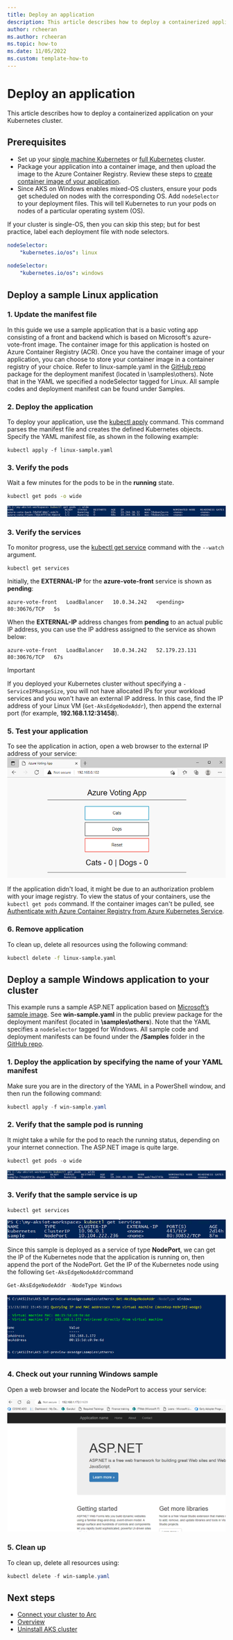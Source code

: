 ```yaml
---
title: Deploy an application
description: This article describes how to deploy a containerized application to a Kubernetes cluster. 
author: rcheeran
ms.author: rcheeran
ms.topic: how-to
ms.date: 11/05/2022
ms.custom: template-how-to
---
```


# Deploy an application

This article describes how to deploy a containerized application on your Kubernetes cluster.

## Prerequisites

- Set up your [single machine Kubernetes](aks-lite-howto-single-node-deployment.md) or [full Kubernetes](aks-lite-howto-multi-node-deployment.md) cluster.
- Package your application into a container image, and then upload the image to the Azure Container Registry. Review these steps to [create container image of your application](tutorial-kubernetes-prepare-application.md).
- Since AKS on Windows enables mixed-OS clusters, ensure your pods get scheduled on nodes with the corresponding OS. Add `nodeSelector` to your deployment files. This will tell Kubernetes to run your pods on nodes of a particular operating system (OS).

If your cluster is single-OS, then you can skip this step; but for best practice, label each deployment file with node selectors.

```yaml
nodeSelector:
    "kubernetes.io/os": linux
```

```yaml
nodeSelector:
    "kubernetes.io/os": windows
```

## Deploy a sample Linux application

### 1. Update the manifest file

In this guide we use a sample application that is a basic voting app consisting of a front and backend which is based on Microsoft's azure-vote-front image. The container image for this application  is hosted on Azure Container Registry (ACR). Once you have the container image of your application, you can choose to store your container image in a container registry of your choice.  Refer to linux-sample.yaml in the [GitHub repo](https://github.com/Azure/aks-edge-utils) package for the deployment manifest (located in \samples\others). Note that in the YAML we specified a nodeSelector tagged for Linux. All sample codes and deployment manifest can be found under Samples.

### 2. Deploy the application

To deploy your application, use the [kubectl apply][kubectl-apply] command. This command parses the manifest file and creates the defined Kubernetes objects. Specify the YAML manifest file, as shown in the following example:

```console
kubectl apply -f linux-sample.yaml
```

### 3. Verify the pods

Wait a few minutes for the pods to be in the **running** state.

```bash
kubectl get pods -o wide
```

![Screenshot of results showing linux pods running.](media/aks-lite/linux-pods-running.png)

### 3. Verify the services

To monitor progress, use the [kubectl get service][kubectl-get] command with the `--watch` argument.

```console
kubectl get services
```

Initially, the **EXTERNAL-IP** for the **azure-vote-front** service is shown as **pending**:

```output
azure-vote-front   LoadBalancer   10.0.34.242   <pending>     80:30676/TCP   5s
```

When the **EXTERNAL-IP** address changes from **pending** to an actual public IP address, you can use the IP address assigned to the service as shown below:

```output
azure-vote-front   LoadBalancer   10.0.34.242   52.179.23.131   80:30676/TCP   67s
```

> [!IMPORTANT]
> If you deployed your Kubernetes cluster without specifying a `-ServiceIPRangeSize`, you will not have allocated IPs for your workload services and you won't have an external IP address. In this case, find the IP address of your Linux VM (`Get-AksEdgeNodeAddr`), then append the external port (for example, **192.168.1.12:31458**).

### 5. Test your application

To see the application in action, open a web browser to the external IP address of your service:
![Screenshot showing Linux apps running](./media/aks-lite/linux-app-up.png)

If the application didn't load, it might be due to an authorization problem with your image registry. To view the status of your containers, use the `kubectl get pods` command. If the container images can't be pulled, see [Authenticate with Azure Container Registry from Azure Kubernetes Service](/azure/aks/cluster-container-registry-integration?bc=/azure/container-registry/breadcrumb/toc.json&toc=/azure/container-registry/toc.json).

### 6. Remove application

To clean up, delete all resources using the following command:

```bash
kubectl delete -f linux-sample.yaml
```

## Deploy a sample Windows application to your cluster

This example runs a sample ASP.NET application based on [Microsoft’s sample image](https://hub.docker.com/_/microsoft-dotnet-samples/). See **win-sample.yaml** in the public preview package for the deployment manifest (located in **\samples\others**). Note that the YAML specifies a `nodeSelector` tagged for Windows. All sample code and deployment manifests can be found under the **/Samples** folder in the [GitHub repo](https://github.com/Azure/aks-edge-utils).

### 1. Deploy the application by specifying the name of your YAML manifest

Make sure you are in the directory of the YAML in a PowerShell window, and then run the following command:

```powershell
kubectl apply -f win-sample.yaml
```

### 2. Verify that the sample pod is running

It might take a while for the pod to reach the running status, depending on your internet connection. The ASP.NET image is quite large.

```powershell
kubectl get pods -o wide
```

![Screenshot showing Windows pods running.](media/aks-lite/win-pods-running.png)

### 3. Verify that the **sample** service is up

```powershell
kubectl get services
```

![Screenshot showing Windows services running.](media/aks-lite/win-svc-running.png)

Since this sample is deployed as a service of type **NodePort**, we can get the IP of the Kubernetes node that the application is running on, then append the port of the NodePort. Get the IP of the Kubernetes node using the following `Get-AksEdgeNodeAddr`command

```powershell
Get-AksEdgeNodeAddr -NodeType Windows
```

![Screenshot showing Windows cluster information.](media/aks-lite/win-cluster-info.png)

### 4. Check out your running Windows sample

Open a web browser and locate the NodePort to access your service:

![Screenshot showing Windows app running.](media/aks-lite/win-app-up.png)

### 5. Clean up

To clean up, delete all resources using:

```powershell
kubectl delete -f win-sample.yaml
```

## Next steps

- [Connect your cluster to Arc](aks-lite-howto-connect-to-arc.md)
- [Overview](aks-lite-overview.md)
- [Uninstall AKS cluster](aks-lite-howto-uninstall.md)


[kubectl-apply]: https://kubernetes.io/docs/reference/generated/kubectl/kubectl-commands#apply
[kubectl-get]: https://kubernetes.io/docs/reference/generated/kubectl/kubectl-commands#get
